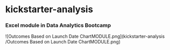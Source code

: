 # kickstarter-analysis
### Excel module in Data Analytics Bootcamp
![Outcomes Based on Launch Date ChartMODULE.png](kickstarter-analysis /Outcomes Based on Launch Date ChartMODULE.png)
